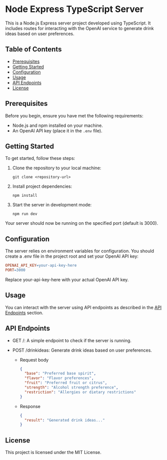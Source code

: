 # Node Express TypeScript Server

This is a Node.js Express server project developed using TypeScript. It includes routes for interacting with the OpenAI service to generate drink ideas based on user preferences.

## Table of Contents

- [Prerequisites](#prerequisites)
- [Getting Started](#getting-started)
- [Configuration](#configuration)
- [Usage](#usage)
- [API Endpoints](#api-endpoints)
- [License](#license)

## Prerequisites

Before you begin, ensure you have met the following requirements:

- Node.js and npm installed on your machine.
- An OpenAI API key (place it in the `.env` file).

## Getting Started

To get started, follow these steps:

1. Clone the repository to your local machine:

   ```shell
   git clone <repository-url>

2. Install project dependencies:

   ```shell
   npm install

3. Start the server in development mode:

   ```shell
   npm run dev

Your server should now be running on the specified port (default is 3000).

## Configuration

The server relies on environment variables for configuration. You should create a .env file in the project root and set your OpenAI API key:

   ```makefile
   OPENAI_API_KEY=your-api-key-here
   PORT=3000
   ```
Replace your-api-key-here with your actual OpenAI API key.

## Usage

You can interact with the server using API endpoints as described in the [API Endpoints](#api-endpoints) section.

## API Endpoints

- GET /: A simple endpoint to check if the server is running.

- POST /drinkideas: Generate drink ideas based on user preferences.
  - Request body
     ```json
     {
       "base": "Preferred base spirit",
       "flavor": "Flavor preferences",
       "fruit": "Preferred fruit or citrus",
       "strength": "Alcohol strength preference",
       "restriction": "Allergies or dietary restrictions"
     }
    ```
  - Response
     ```json
     {
       "result": "Generated drink ideas..."
     }
     ```

## License
This project is licensed under the MIT License.
